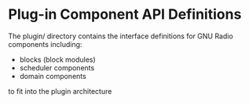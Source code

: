 # Plug-in Component API Definitions

The plugin/ directory contains the interface definitions for GNU Radio components
including:

- blocks (block modules)
- scheduler components
- domain components

to fit into the plugin architecture
